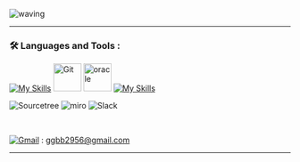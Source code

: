 <!--
**EnjoyTime18/EnjoyTime18** is a ✨ _special_ ✨ repository because its `README.md` (this file) appears on your GitHub profile.

Here are some ideas to get you started:

- 🔭 I’m currently working on ...
- 🌱 I’m currently learning ...
- 👯 I’m looking to collaborate on ...
- 🤔 I’m looking for help with ...
- 💬 Ask me about ...
- 📫 How to reach me: ...
- 😄 Pronouns: ...
- ⚡ Fun fact: ...
-->

![waving](https://capsule-render.vercel.app/api?type=waving&height=200&text=Welcome!%20My%20name%20is%20SungHwan%20Cho!&fontAlign=50&fontAlignY=30&color=gradient&fontSize=40)
***


### :hammer_and_wrench: Languages and Tools :

<div>
<!--   <img src="https://github.com/devicons/devicon/blob/master/icons/java/java-original-wordmark.svg" title="Java" alt="Java" width="40" height="40"/>&nbsp;
  <img src="https://github.com/devicons/devicon/blob/master/icons/tomcat/tomcat-original-wordmark.svg" title="tomcat" alt="Java" width="40" height="40"/>&nbsp;
  <img src="https://github.com/devicons/devicon/blob/master/icons/spring/spring-original-wordmark.svg" title="Spring" alt="Spring" width="40" height="40"/>&nbsp;
  <img src="https://user-images.githubusercontent.com/116073413/221799846-4c71be13-c751-44d2-b4ee-cfe1dfd84727.png" title="Spring" alt="Spring" width="40" height="40"/>&nbsp;
  <img src="https://user-images.githubusercontent.com/116073413/221800896-b4118f2c-4b60-46c0-98a7-7b9d83de3894.png" title="Spring" alt="Spring" width="40" height="40"/>&nbsp;
  <img src="https://github.com/devicons/devicon/blob/master/icons/gradle/gradle-plain-wordmark.svg" title="Spring" alt="Gradle" width="40" height="40"/>&nbsp;
  <img src="https://github.com/devicons/devicon/blob/master/icons/css3/css3-plain-wordmark.svg"  title="CSS3" alt="CSS" width="40" height="40"/>&nbsp;
  <img src="https://github.com/devicons/devicon/blob/master/icons/html5/html5-original.svg" title="HTML5" alt="HTML" width="40" height="40"/>&nbsp;
  <img src="https://github.com/devicons/devicon/blob/master/icons/javascript/javascript-original.svg" title="JavaScript" alt="JavaScript" width="40" height="40"/>&nbsp;
  <img src="https://github.com/devicons/devicon/blob/master/icons/jquery/jquery-original-wordmark.svg" title="jqeury" alt="HTML" width="40" height="40"/>&nbsp;
  <img src="https://github.com/devicons/devicon/blob/master/icons/visualstudio/visualstudio-plain.svg" title="visualstudio" alt="HTML" width="40" height="40"/>&nbsp;
  <img src="https://github.com/devicons/devicon/blob/master/icons/mysql/mysql-original-wordmark.svg" title="MySQL"  alt="MySQL" width="40" height="40"/>&nbsp;
  <img src="https://github.com/devicons/devicon/blob/master/icons/oracle/oracle-original.svg" title="MySQL"  alt="oracle" width="40" height="40"/>&nbsp;
  <img src="https://github.com/devicons/devicon/blob/master/icons/bootstrap/bootstrap-original-wordmark.svg" title="Bootstrap"  alt="MySQL" width="40" height="40"/>&nbsp;
  <img src="https://github.com/devicons/devicon/blob/master/icons/git/git-original-wordmark.svg" title="Git" alt="Git" width="40" height="40"/>
  <img src="https://github.com/devicons/devicon/blob/master/icons/slack/slack-original-wordmark.svg" title="slack" alt="Git" width="40" height="40"/> -->
  
  [![My Skills](https://skillicons.dev/icons?i=java,eclipse,spring)](https://skillicons.dev)
  <img src="https://user-images.githubusercontent.com/25181517/183891303-41f257f8-6b3d-487c-aa56-c497b880d0fb.png" title="Git" alt="Git" width="50" height="50"/>
  <img src="https://user-images.githubusercontent.com/25181517/117208736-bdedc080-adf5-11eb-912f-61c7d43705f6.png" title="oracle"  alt="oracle" width="50" height="50"/>
  [![My Skills](https://skillicons.dev/icons?i=mysql,js,html,css,jquery,bootstrap,aws,git,github,postman)](https://skillicons.dev)

  ![Sourcetree](https://img.shields.io/badge/Sourcetree-0052CC.svg?style=for-the-badge&logo=Sourcetree&logoColor=white)
  ![miro](https://img.shields.io/badge/miro-050038?style=for-the-badge&logo=miro&logoColor=white)
  ![Slack](https://img.shields.io/badge/Slack-4A154B?style=for-the-badge&logo=slack&logoColor=white) 
  
</div>

<br>

[![Gmail](https://img.shields.io/badge/Gmail-d14836?style=flat-square&logo=Gmail&logoColor=white&link=mailto:ggbb2956@gmail.com)](mailto:ggbb2956@gmail.com) : ggbb2956@gmail.com

***
